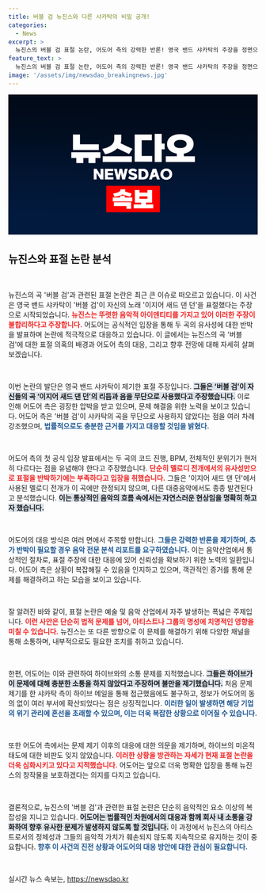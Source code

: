 ```yaml
---
title: 버블 검 뉴진스와 다른 샤카탁의 비밀 공개!
categories:
  - News
excerpt: >
  뉴진스의 버블 검 표절 논란, 어도어 측의 강력한 반론! 영국 밴드 샤카탁의 주장을 정면으로 반박하고, 음원 권리 논란의 진실을 밝힌다. 지금 바로 클릭해 확인하세요!
feature_text: >
  뉴진스의 버블 검 표절 논란, 어도어 측의 강력한 반론! 영국 밴드 샤카탁의 주장을 정면으로 반박하고, 음원 권리 논란의 진실을 밝힌다. 지금 바로 클릭해 확인하세요!
image: '/assets/img/newsdao_breakingnews.jpg'
---
```


<p><img src="/assets/img/newsdao_breakingnews.jpg" alt="ontimetimes 속보" /></p>

<h2 data-ke-size="size26">뉴진스와 표절 논란 분석</h2>

<p data-ke-size="size16">&nbsp;</p>

<p>뉴진스의 곡 '버블 검'과 관련된 표절 논란은 최근 큰 이슈로 떠오르고 있습니다. 이 사건은 영국 밴드 샤카탁이 '버블 검'이 자신의 노래 '이지어 새드 댄 던'을 표절했다는 주장으로 시작되었습니다. <b><span style="color: #ee2323;">뉴진스는 뚜렷한 음악적 아이덴티티를 가지고 있어 이러한 주장이 불합리하다고 주장합니다.</span></b> 어도어는 공식적인 입장을 통해 두 곡의 유사성에 대한 반박을 발표하며 논란에 적극적으로 대응하고 있습니다. 이 글에서는 뉴진스의 곡 '버블 검'에 대한 표절 의혹의 배경과 어도어 측의 대응, 그리고 향후 전망에 대해 자세히 살펴보겠습니다.</p>

<p data-ke-size="size16">&nbsp;</p>

<p>이번 논란의 발단은 영국 밴드 샤카탁이 제기한 표절 주장입니다. <b><span style="background-color: #21538527;">그들은 ‘버블 검’이 자신들의 곡 ‘이지어 새드 댄 던’의 리듬과 음을 무단으로 사용했다고 주장했습니다.</span></b> 이로 인해 어도어 측은 굉장한 압박을 받고 있으며, 문제 해결을 위한 노력을 보이고 있습니다. 어도어 측은 '버블 검'이 샤카탁의 곡을 무단으로 사용하지 않았다는 점을 여러 차례 강조했으며, <b><span style="color: #1a5490;">법률적으로도 충분한 근거를 가지고 대응할 것임을 밝혔다.</span></b></p>

<p data-ke-size="size16">&nbsp;</p>

<p>어도어 측의 첫 공식 입장 발표에서는 두 곡의 코드 진행, BPM, 전체적인 분위기가 현저히 다르다는 점을 유념해야 한다고 주장했습니다. <b><span style="color: #ee2323;">단순히 멜로디 전개에서의 유사성만으로 표절을 반박하기에는 부족하다고 입장을 취했습니다.</span></b> 그들은 '이지어 새드 댄 던'에서 사용된 멜로디 전개가 이 곡에만 한정되지 않으며, 다른 대중음악에서도 종종 발견된다고 분석했습니다. <b><span style="background-color: #21538527;">이는 통상적인 음악의 흐름 속에서는 자연스러운 현상임을 명확히 하고자 했습니다.</span></b></p>

<p data-ke-size="size16">&nbsp;</p>

<p>어도어의 대응 방식은 여러 면에서 주목할 만합니다. <b><span style="color: #1a5490;">그들은 강력한 반론을 제기하며, 추가 반박이 필요할 경우 음악 전문 분석 리포트를 요구하였습니다.</span></b> 이는 음악산업에서 통상적인 절차로, 표절 주장에 대한 대응에 있어 신뢰성을 확보하기 위한 노력의 일환입니다. 어도어 측은 상황이 복잡해질 수 있음을 인지하고 있으며, 객관적인 증거를 통해 문제를 해결하려고 하는 모습을 보이고 있습니다.</p>

<p data-ke-size="size16">&nbsp;</p>

<p>잘 알려진 바와 같이, 표절 논란은 예술 및 음악 산업에서 자주 발생하는 폭넓은 주제입니다. <b><span style="color: #ee2323;">이런 사안은 단순히 법적 문제를 넘어, 아티스트나 그룹의 명성에 치명적인 영향을 미칠 수 있습니다.</span></b> 뉴진스는 또 다른 방향으로 이 문제를 해결하기 위해 다양한 채널을 통해 소통하며, 내부적으로도 필요한 조치를 취하고 있습니다.</p>

<p data-ke-size="size16">&nbsp;</p>

<p>한편, 어도어는 이와 관련하여 하이브와의 소통 문제를 지적했습니다. <b><span style="background-color: #21538527;">그들은 하이브가 이 문제에 대해 충분한 소통을 하지 않았다고 주장하며 불만을 제기했습니다.</span></b> 처음 문제 제기를 한 샤카탁 측이 하이브 메일을 통해 접근했음에도 불구하고, 정보가 어도어의 동의 없이 여러 부서에 확산되었다는 점은 상징적입니다. <b><span style="color: #1a5490;">이러한 일이 발생하면 해당 기업의 위기 관리에 혼선을 초래할 수 있으며, 이는 더욱 복잡한 상황으로 이어질 수 있습니다.</span></b></p>

<p data-ke-size="size16">&nbsp;</p>

<p>또한 어도어 측에서는 문제 제기 이후의 대응에 대한 의문을 제기하며, 하이브의 미온적 태도에 대한 비판도 잊지 않았습니다. <b><span style="color: #ee2323;">이러한 상황을 방관하는 자세가 현재 표절 논란을 더욱 심화시키고 있다고 지적했습니다.</span></b> 어도어는 앞으로 더욱 명확한 입장을 통해 뉴진스의 창작물을 보호하겠다는 의지를 다지고 있습니다.</p>

<p data-ke-size="size16">&nbsp;</p>

<p>결론적으로, 뉴진스의 '버블 검'과 관련한 표절 논란은 단순히 음악적인 요소 이상의 복잡성을 지니고 있습니다. <b><span style="background-color: #21538527;">어도어는 법률적인 차원에서의 대응과 함께 회사 내 소통을 강화하여 향후 유사한 문제가 발생하지 않도록 할 것입니다.</span></b> 이 과정에서 뉴진스의 아티스트로서의 정체성과 그들의 음악적 가치가 훼손되지 않도록 지속적으로 유지하는 것이 중요합니다. <b><span style="color: #1a5490;">향후 이 사건의 진전 상황과 어도어의 대응 방안에 대한 관심이 필요합니다.</span></b></p>

<p data-ke-size="size16">&nbsp;</p>
실시간 뉴스 속보는, <a href="https://newsdao.kr" rel="dofollow">https://newsdao.kr</a>


